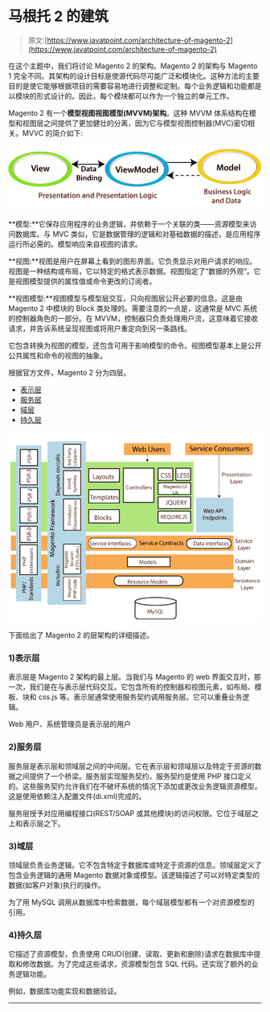 # 马根托 2 的建筑

> 原文:[https://www.javatpoint.com/architecture-of-magento-2](https://www.javatpoint.com/architecture-of-magento-2)

在这个主题中，我们将讨论 Magento 2 的架构。Magento 2 的架构与 Magento 1 完全不同。其架构的设计目标是使源代码尽可能广泛和模块化。这种方法的主要目的是使它能够根据项目的需要容易地进行调整和定制。每个业务逻辑和功能都是以模块的形式设计的。因此，每个模块都可以作为一个独立的单元工作。

Magento 2 有一个**模型视图视图模型(MVVM)架构**。这种 MVVM 体系结构在模型和视图层之间提供了更加健壮的分离，因为它与模型视图控制器(MVC)密切相关。MVVC 的简介如下:

![Architecture of Magento 2](img/78b016a0306d67e0f49631db4a03ab3f.png)

**模型:**它保存应用程序的业务逻辑，并依赖于一个关联的类——资源模型来访问数据库。与 MVC 类似，它是数据管理的逻辑和对基础数据的描述，是应用程序运行所必需的。模型响应来自视图的请求。

**视图:**视图是用户在屏幕上看到的图形界面。它负责显示对用户请求的响应。视图是一种结构或布局，它以特定的格式表示数据。视图指定了“数据的外观”。它是视图模型提供的属性值或命令更改的订阅者。

**视图模型:**视图模型与模型层交互，只向视图层公开必要的信息。这是由 Magento 2 中模块的 Block 类处理的。需要注意的一点是，这通常是 MVC 系统的控制器角色的一部分。在 MVVM，控制器只负责处理用户流，这意味着它接收请求，并告诉系统呈现视图或将用户重定向到另一条路线。

它包含转换为视图的模型，还包含可用于影响模型的命令。视图模型基本上是公开公共属性和命令的视图的抽象。

根据官方文件，Magento 2 分为四层。

*   [表示层](#Presentation-Layer)
*   [服务层](#Service-Layer)
*   [域层](#Domain-Layer)
*   [持久层](#Persistence-Layer)

![Architecture of Magento 2](img/dfe0807887ac6f57b99b967f6c41138d.png)

下面给出了 Magento 2 的层架构的详细描述。

### 1)表示层

表示层是 Magento 2 架构的最上层。当我们与 Magento 的 web 界面交互时，那一次，我们是在与表示层代码交互。它包含所有的控制器和视图元素，如布局、模板、块和 css.js 等。表示层通常使用服务契约调用服务层。它可以重叠业务逻辑。

Web 用户、系统管理员是表示层的用户

### 2)服务层

服务层是表示层和领域层之间的中间层。它在表示层和领域层以及特定于资源的数据之间提供了一个桥梁。服务层实现服务契约，服务契约是使用 PHP 接口定义的。这些服务契约允许我们在不破坏系统的情况下添加或更改业务逻辑资源模型。这是使用依赖注入配置文件(di.xml)完成的。

服务层授予对应用编程接口(REST/SOAP 或其他模块)的访问权限。它位于域层之上和表示层之下。

### 3)域层

领域层负责业务逻辑。它不包含特定于数据库或特定于资源的信息。领域层定义了包含业务逻辑的通用 Magento 数据对象或模型。该逻辑描述了可以对特定类型的数据(如客户对象)执行的操作。

为了用 MySQL 调用从数据库中检索数据，每个域层模型都有一个对资源模型的引用。

### 4)持久层

它描述了资源模型，负责使用 CRUD(创建、读取、更新和删除)请求在数据库中提取和修改数据。为了完成这些请求，资源模型包含 SQL 代码。还实现了额外的业务逻辑功能。

例如，数据库功能实现和数据验证。

* * *